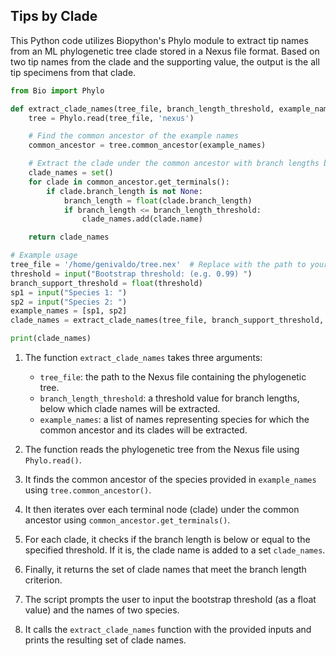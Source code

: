 ## Tips by Clade

This Python code utilizes Biopython's Phylo module to extract tip names from an ML phylogenetic tree clade stored in a Nexus file format.
Based on two tip names from the clade and the supporting value, the output is the all tip specimens from that clade.

```python
from Bio import Phylo

def extract_clade_names(tree_file, branch_length_threshold, example_names):
    tree = Phylo.read(tree_file, 'nexus')

    # Find the common ancestor of the example names
    common_ancestor = tree.common_ancestor(example_names)

    # Extract the clade under the common ancestor with branch lengths below the threshold
    clade_names = set()
    for clade in common_ancestor.get_terminals():
        if clade.branch_length is not None:
            branch_length = float(clade.branch_length)
            if branch_length <= branch_length_threshold:
                clade_names.add(clade.name)

    return clade_names

# Example usage
tree_file = '/home/genivaldo/tree.nex'  # Replace with the path to your Nexus file
threshold = input("Bootstrap threshold: (e.g. 0.99) ")
branch_support_threshold = float(threshold)
sp1 = input("Species 1: ")
sp2 = input("Species 2: ")
example_names = [sp1, sp2]
clade_names = extract_clade_names(tree_file, branch_support_threshold, example_names)

print(clade_names)
```

1. The function `extract_clade_names` takes three arguments:
   - `tree_file`: the path to the Nexus file containing the phylogenetic tree.
   - `branch_length_threshold`: a threshold value for branch lengths, below which clade names will be extracted.
   - `example_names`: a list of names representing species for which the common ancestor and its clades will be extracted.

2. The function reads the phylogenetic tree from the Nexus file using `Phylo.read()`.

3. It finds the common ancestor of the species provided in `example_names` using `tree.common_ancestor()`.

4. It then iterates over each terminal node (clade) under the common ancestor using `common_ancestor.get_terminals()`.

5. For each clade, it checks if the branch length is below or equal to the specified threshold. If it is, the clade name is added to a set `clade_names`.

6. Finally, it returns the set of clade names that meet the branch length criterion.

7. The script prompts the user to input the bootstrap threshold (as a float value) and the names of two species.

8. It calls the `extract_clade_names` function with the provided inputs and prints the resulting set of clade names.
